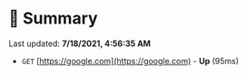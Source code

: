 # 📖 Summary
Last updated: **7/18/2021, 4:56:35 AM**

- `GET` [https://google.com](https://google.com) - **Up** (95ms)
